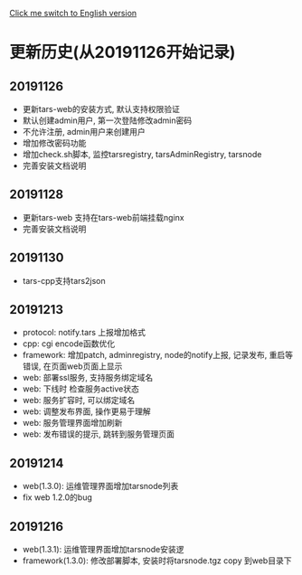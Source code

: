 [Click me switch to English version](ChangeList.md)

# 更新历史(从20191126开始记录)

## 20191126
- 更新tars-web的安装方式, 默认支持权限验证
- 默认创建admin用户, 第一次登陆修改admin密码
- 不允许注册, admin用户来创建用户
- 增加修改密码功能
- 增加check.sh脚本, 监控tarsregistry, tarsAdminRegistry, tarsnode
- 完善安装文档说明


## 20191128
- 更新tars-web 支持在tars-web前端挂载nginx
- 完善安装文档说明

## 20191130
- tars-cpp支持tars2json

## 20191213
- protocol: notify.tars 上报增加格式
- cpp: cgi encode函数优化
- framework: 增加patch, adminregistry, node的notify上报, 记录发布, 重启等错误, 在页面web页面上显示
- web: 部署ssl服务, 支持服务绑定域名
- web: 下线时 检查服务active状态
- web: 服务扩容时, 可以绑定域名
- web: 调整发布界面, 操作更易于理解
- web: 服务管理界面增加刷新
- web: 发布错误的提示, 跳转到服务管理页面

## 20191214
- web(1.3.0): 运维管理界面增加tarsnode列表
- fix web 1.2.0的bug

## 20191216
- web(1.3.1): 运维管理界面增加tarsnode安装逻
- framework(1.3.0): 修改部署脚本, 安装时将tarsnode.tgz copy 到web目录下